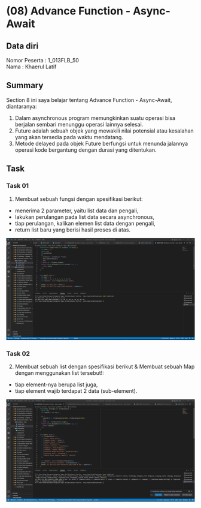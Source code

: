 # (08) Advance Function - Async-Await
## Data diri 
Nomor Peserta  : 1_013FLB_50  <br />
Nama : Khaerul Latif

## Summary 
Section 8 ini saya belajar tentang Advance Function - Async-Await, diantaranya:
1. Dalam asynchronous program memungkinkan suatu operasi bisa berjalan sembari menunggu operasi lainnya selesai.
2. Future adalah sebuah objek yang mewakili nilai potensial atau kesalahan yang akan tersedia pada waktu mendatang.
3. Metode delayed pada objek Future berfungsi untuk menunda jalannya operasi kode bergantung dengan durasi yang ditentukan.

## Task
### Task 01
1. Membuat sebuah fungsi dengan spesifikasi berikut:
- menerima 2 parameter, yaitu list data dan pengali, 
- lakukan perulangan pada list data secara asynchronous, 
- tiap perulangan, kalikan elemen list data dengan pengali, 
- return list baru yang berisi hasil proses di atas.

![imgTask01](screenshoot/task01.png)

### Task 02
2. Membuat sebuah list dengan spesifikasi berikut & Membuat sebuah Map dengan menggunakan list tersebut!:
- tiap element-nya berupa list juga, 
- tiap element wajib terdapat 2 data (sub-element). 

![imgTask02](screenshoot/task02.png)